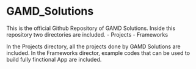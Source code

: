 # GAMD_Solutions

This is the official Github Repository of GAMD Solutions. 
Inside this repository two directories are included.
	- Projects
	- Frameworks

In the Projects directory, all the projects done by GAMD Solutions are included.
In the Frameworks director, example codes that can be used to build fully finctional App are included.

